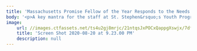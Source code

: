 ```yaml
---
title: 'Massachusetts Promise Fellow of the Year Responds to the Needs of Local Families '
body: '<p>A key mantra for the staff at St. Stephen&rsquo;s Youth Programs&mdash;and especially for Latasha Scott, the middle school coordinator for the youth leadership corps there&mdash;is to ask people what they need, not assume the staff already knows.</p><p>St. Stephen&rsquo;s is a nonprofit organization with two sites, in Boston&rsquo;s South End and Lower Roxbury neighborhoods. Its mission is to promote equity in education, employment, and opportunity for youth and families in the surrounding communities.</p><p>As with so many businesses and organizations, the COVID-19 pandemic forced St. Stephen&rsquo;s to find new ways to fulfill its mission. The organization moved all of its programs online and set up weekly opportunities for families to get supplies they might need, for free.</p><p>Full story: <a href="https://news.northeastern.edu/2020/06/26/she-works-to-meet-youth-and-families-where-theyre-at/" title=""><u>Families still need help during the pandemic. She makes sure they get what they need.</u></a></p>'
image:
    url: //images.ctfassets.net/ts4u2gj8mrjc/21ntqsJxPOCxQappgXswjx/7df24bff4402f09c0e44e2696d9dc010/Screen_Shot_2020-08-20_at_9.23.00_PM.png
    title: 'Screen Shot 2020-08-20 at 9.23.00 PM'
    description: null
---
```

